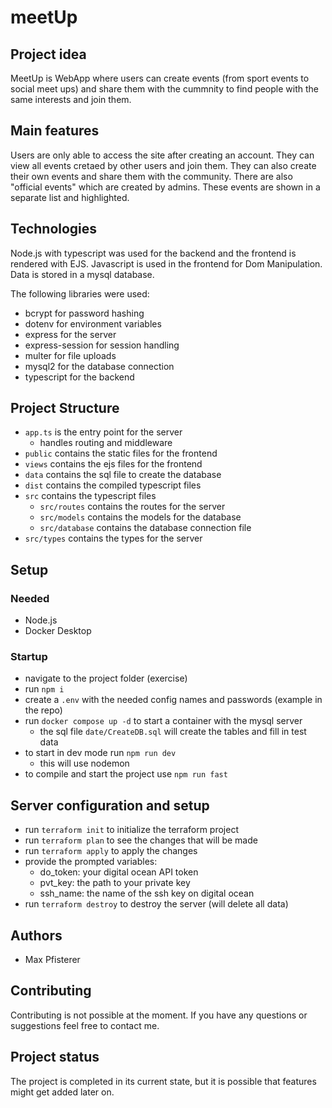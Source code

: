 # meetUp

## Project idea
MeetUp is WebApp where users can create events (from sport events to social meet ups) and share them with the cummnity to find people with the same interests and join them.

## Main features
Users are only able to access the site after creating an account. They can view all events cretaed by other users and join them. They can also create their own events and share them with the community.
There are also "official events" which are created by admins. These events are shown in a separate list and highlighted. 

## Technologies
Node.js with typescript was used for the backend and the frontend is rendered with EJS. Javascript is used in the frontend for Dom Manipulation. Data is stored in a mysql database.

The following libraries were used:
- bcrypt for password hashing
- dotenv for environment variables
- express for the server
- express-session for session handling
- multer for file uploads
- mysql2 for the database connection
- typescript for the backend

## Project Structure
- `app.ts` is the entry point for the server
    - handles routing and middleware
- `public` contains the static files for the frontend
- `views` contains the ejs files for the frontend
- `data` contains the sql file to create the database
- `dist` contains the compiled typescript files
- `src` contains the typescript files
    - `src/routes` contains the routes for the server
    - `src/models` contains the models for the database
    - `src/database` contains the database connection file
- `src/types` contains the types for the server

## Setup
### Needed
- Node.js
- Docker Desktop

### Startup
- navigate to the project folder (exercise)
- run `npm i`
- create a `.env` with the needed config names and passwords (example in the repo)
- run `docker compose up -d` to start a container with the mysql server
    - the sql file `date/CreateDB.sql` will create the tables and fill in test data
- to start in dev mode run `npm run dev`
    - this will use nodemon
- to compile and start the project use `npm run fast`

## Server configuration and setup
- run `terraform init` to initialize the terraform project
- run `terraform plan` to see the changes that will be made
- run `terraform apply` to apply the changes
- provide the prompted variables:
    - do_token: your digital ocean API token
    - pvt_key: the path to your private key
    - ssh_name: the name of the ssh key on digital ocean
- run `terraform destroy` to destroy the server (will delete all data)

## Authors
- Max Pfisterer


## Contributing
Contributing is not possible at the moment. If you have any questions or suggestions feel free to contact me.

## Project status
The project is completed in its current state, but it is possible that features might get added later on.
